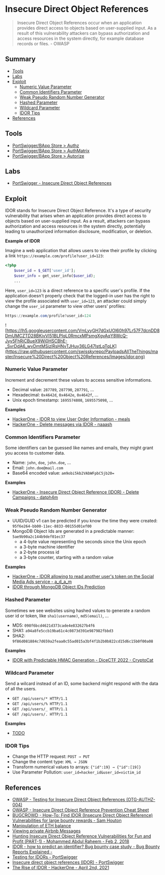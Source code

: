 # Insecure Direct Object References

> Insecure Direct Object References occur when an application provides direct access to objects based on user-supplied input. As a result of this vulnerability attackers can bypass authorization and access resources in the system directly, for example database records or files. - OWASP


## Summary

* [Tools](#tools)
* [Labs](#labs)
* [Exploit](#exploit)
    * [Numeric Value Parameter](#numeric-value-parameter)
    * [Common Identifiers Parameter](#common-identifiers-parameter) 
    * [Weak Pseudo Random Number Generator](#weak-pseudo-random-number-generator) 
    * [Hashed Parameter](#hashed-parameter)
    * [Wildcard Parameter](#wildcard-parameter)
    * [IDOR Tips](#idor-tips)
* [References](#references)


## Tools

- [PortSwigger/BApp Store > Authz](https://portswigger.net/bappstore/4316cc18ac5f434884b2089831c7d19e)
- [PortSwigger/BApp Store > AuthMatrix](https://portswigger.net/bappstore/30d8ee9f40c041b0bfec67441aad158e)
- [PortSwigger/BApp Store > Autorize](https://portswigger.net/bappstore/f9bbac8c4acf4aefa4d7dc92a991af2f)


## Labs

* [PortSwigger - Insecure Direct Object References](https://portswigger.net/web-security/access-control/lab-insecure-direct-object-references)


## Exploit

IDOR stands for Insecure Direct Object Reference. It's a type of security vulnerability that arises when an application provides direct access to objects based on user-supplied input. As a result, attackers can bypass authorization and access resources in the system directly, potentially leading to unauthorized information disclosure, modification, or deletion.

**Example of IDOR**

Imagine a web application that allows users to view their profile by clicking a link `https://example.com/profile?user_id=123`:

```php
<?php
    $user_id = $_GET['user_id'];
    $user_info = get_user_info($user_id);
    ...
```

Here, `user_id=123` is a direct reference to a specific user's profile. If the application doesn't properly check that the logged-in user has the right to view the profile associated with `user_id=123`, an attacker could simply change the `user_id` parameter to view other users' profiles:

```ps1
https://example.com/profile?user_id=124
```

![https://lh5.googleusercontent.com/VmLyyGH7dGxUOl60h97Lr57F7dcnDD8DmUMCZTD28BKivVI51BLPIqL0RmcxMPsmgXgvAqY8WcQ-Jyv5FhRiCBueX9Wj0HSCBhE-_SvrDdA6_wvDmtMSizlRsHNvTJHuy36LG47lstLpTqLK](https://raw.githubusercontent.com/swisskyrepo/PayloadsAllTheThings/master/Insecure%20Direct%20Object%20References/Images/idor.png)


### Numeric Value Parameter

Increment and decrement these values to access sensitive informations.

* Decimal value: `287789`, `287790`, `287791`, ...
* Hexadecimal: `0x4642d`, `0x4642e`, `0x4642f`, ...
* Unix epoch timestamp: `1695574808`, `1695575098`, ...

**Examples** 

* [HackerOne - IDOR to view User Order Information - meals](https://hackerone.com/reports/287789)
* [HackerOne - Delete messages via IDOR - naaash](https://hackerone.com/reports/697412)

### Common Identifiers Parameter

Some identifiers can be guessed like names and emails, they might grant you access to customer data.

* Name: `john`, `doe`, `john.doe`, ...
* Email: `john.doe@mail.com`
* Base64 encoded value: `am9obi5kb2VAbWFpbC5jb20=`

**Examples** 

* [HackerOne - Insecure Direct Object Reference (IDOR) - Delete Campaigns - datph4m](https://hackerone.com/reports/1969141)


### Weak Pseudo Random Number Generator

* UUID/GUID v1 can be predicted if you know the time they were created: `95f6e264-bb00-11ec-8833-00155d01ef00`
* MongoDB Object Ids are generated in a predictable manner: `5ae9b90a2c144b9def01ec37`
    * a 4-byte value representing the seconds since the Unix epoch
    * a 3-byte machine identifier
    * a 2-byte process id
    * a 3-byte counter, starting with a random value

**Examples** 

* [HackerOne - IDOR allowing to read another user's token on the Social Media Ads service - a_d_a_m](https://hackerone.com/reports/1464168)
* [IDOR through MongoDB Object IDs Prediction](https://techkranti.com/idor-through-mongodb-object-ids-prediction/)


### Hashed Parameter

Sometimes we see websites using hashed values to generate a random user id or token, like `sha1(username)`, `md5(email)`, ...

* MD5: `098f6bcd4621d373cade4e832627b4f6`
* SHA1: `a94a8fe5ccb19ba61c4c0873d391e987982fbbd3`
* SHA2: `9f86d081884c7d659a2feaa0c55ad015a3bf4f1b2b0b822cd15d6c15b0f00a08`

**Examples** 

* [IDOR with Predictable HMAC Generation - DiceCTF 2022 - CryptoCat](https://youtu.be/Og5_5tEg6M0)


### Wildcard Parameter

Send a wilcard instead of an ID, some backend might respond with the data of all the users.

* `GET /api/users/* HTTP/1.1`
* `GET /api/users/% HTTP/1.1`
* `GET /api/users/_ HTTP/1.1`
* `GET /api/users/. HTTP/1.1`


**Examples** 

* [TODO]()


### IDOR Tips

* Change the HTTP request: `POST → PUT`
* Change the content type: `XML → JSON`
* Transform numerical values to arrays: `{"id":19} → {"id":[19]}`
* Use Parameter Pollution: `user_id=hacker_id&user_id=victim_id`


## References

* [OWASP - Testing for Insecure Direct Object References (OTG-AUTHZ-004)](https://www.owasp.org/index.php/Testing_for_Insecure_Direct_Object_References_(OTG-AUTHZ-004))
* [OWASP - Insecure Direct Object Reference Prevention Cheat Sheet](https://www.owasp.org/index.php/Insecure_Direct_Object_Reference_Prevention_Cheat_Sheet)
* [BUGCROWD - How-To: Find IDOR (Insecure Direct Object Reference) Vulnerabilities for large bounty rewards - Sam Houton](https://www.bugcrowd.com/blog/how-to-find-idor-insecure-direct-object-reference-vulnerabilities-for-large-bounty-rewards/)
* [Manipulation of ETH balance](https://www.vicompany.nl/magazine/from-christmas-present-in-the-blockchain-to-massive-bug-bounty)
* [Viewing private Airbnb Messages](http://buer.haus/2017/03/31/airbnb-web-to-app-phone-notification-idor-to-view-everyones-airbnb-messages/) 
* [Hunting Insecure Direct Object Reference Vulnerabilities for Fun and Profit (PART-1) - Mohammed Abdul Raheem - Feb 2, 2018](https://codeburst.io/hunting-insecure-direct-object-reference-vulnerabilities-for-fun-and-profit-part-1-f338c6a52782)
* [IDOR - how to predict an identifier? Bug bounty case study - Bug Bounty Reports Explained - ](https://youtu.be/wx5TwS0Dres)
* [Testing for IDORs - PortSwigger](https://portswigger.net/burp/documentation/desktop/testing-workflow/access-controls/testing-for-idors)
* [Insecure direct object references (IDOR) - PortSwigger](https://portswigger.net/web-security/access-control/idor)
* [The Rise of IDOR - HackerOne - April 2nd, 2021](https://www.hackerone.com/company-news/rise-idor)